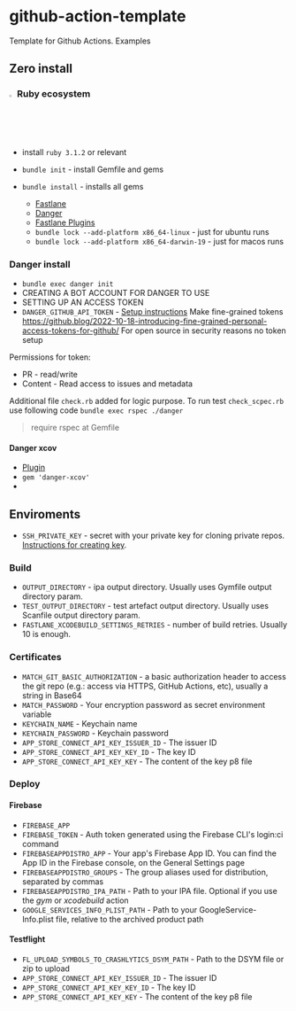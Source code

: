 # github-action-template
Template for Github Actions. Examples


## Zero install

### <img src="https://www.ruby-lang.org/images/header-ruby-logo.png"  width="2%"> Ruby ecosystem

- install `ruby 3.1.2` or relevant

- `bundle init` - install Gemfile and gems
- `bundle install` - installs all gems
  - [Fastlane](https://docs.fastlane.tools/getting-started/ios/setup/)
  - [Danger](https://danger.systems/guides/getting_started.html)
  - [Fastlane Plugins](https://docs.fastlane.tools/plugins/using-plugins/)
  - `bundle lock --add-platform x86_64-linux` - just for ubuntu runs
  - `bundle lock --add-platform x86_64-darwin-19` - just for macos runs

### Danger install

-  `bundle exec danger init`
- CREATING A BOT ACCOUNT FOR DANGER TO USE
- SETTING UP AN ACCESS TOKEN
- `DANGER_GITHUB_API_TOKEN` - [Setup instructions](https://danger.systems/guides/getting_started.html#creating-a-bot-account-for-danger-to-use)
Make fine-grained tokens https://github.blog/2022-10-18-introducing-fine-grained-personal-access-tokens-for-github/
For open source in security reasons no token setup

Permissions for token: 
- PR - read/write
- Content - Read access to issues and metadata

Additional file `check.rb` added for logic purpose.
To run test `check_scpec.rb` use following code `bundle exec rspec ./danger`
> require rspec at Gemfile

####  Danger xcov
- [Plugin](https://github.com/fastlane-community/danger-xcov) 
- `gem 'danger-xcov'`
- 
## Enviroments 

- `SSH_PRIVATE_KEY` - secret with your private key for cloning private repos. [Instructions for creating key](https://github.com/webfactory/ssh-agent#usage).

### Build
- `OUTPUT_DIRECTORY` - ipa output directory. Usually uses Gymfile output directory param. 
- `TEST_OUTPUT_DIRECTORY` - test artefact output directory. Usually uses Scanfile output directory param.
- `FASTLANE_XCODEBUILD_SETTINGS_RETRIES` - number of build retries. Usually 10 is enough.

### Certificates
- `MATCH_GIT_BASIC_AUTHORIZATION` -  a basic authorization header to access the git repo (e.g.: access via HTTPS, GitHub Actions, etc), usually a string in Base64
- `MATCH_PASSWORD` - Your encryption password as secret environment variable
- `KEYCHAIN_NAME` - Keychain name
- `KEYCHAIN_PASSWORD` - Keychain password
- `APP_STORE_CONNECT_API_KEY_ISSUER_ID` - The issuer ID
- `APP_STORE_CONNECT_API_KEY_KEY_ID` - The key ID
- `APP_STORE_CONNECT_API_KEY_KEY` - The content of the key p8 file

### Deploy

#### Firebase
- `FIREBASE_APP`
- `FIREBASE_TOKEN` - Auth token generated using the Firebase CLI's login:ci command
- `FIREBASEAPPDISTRO_APP` - Your app's Firebase App ID. You can find the App ID in the Firebase console, on the General Settings page
- `FIREBASEAPPDISTRO_GROUPS` - The group aliases used for distribution, separated by commas
- `FIREBASEAPPDISTRO_IPA_PATH` - Path to your IPA file. Optional if you use the _gym_ or _xcodebuild_ action
- `GOOGLE_SERVICES_INFO_PLIST_PATH` - Path to your GoogleService-Info.plist file, relative to the archived product path

#### Testflight
- `FL_UPLOAD_SYMBOLS_TO_CRASHLYTICS_DSYM_PATH` - Path to the DSYM file or zip to upload
- `APP_STORE_CONNECT_API_KEY_ISSUER_ID` - The issuer ID
- `APP_STORE_CONNECT_API_KEY_KEY_ID` - The key ID
- `APP_STORE_CONNECT_API_KEY_KEY` - The content of the key p8 file
